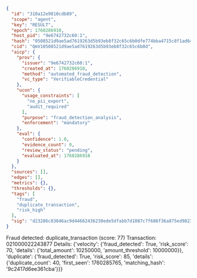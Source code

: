 ```json
{
  "id": "310a12e9810cdb89",
  "scope": "agent",
  "key": "RESULT",
  "epoch": 1760286910,
  "host_pid": "9e6742732c60:1",
  "hash": "0508521d9ae5ad7619263d5b93eb8f32c65c6b0dfe774bba4715c8f1ad645d8b",
  "cid": "QmV10508521d9ae5ad7619263d5b93eb8f32c65c6b0d",
  "aicp": {
    "prov": {
      "issuer": "9e6742732c60:1",
      "created_at": 1760286910,
      "method": "automated_fraud_detection",
      "vc_type": "VerifiableCredential"
    },
    "ucon": {
      "usage_constraints": [
        "no_pii_export",
        "audit_required"
      ],
      "purpose": "fraud_detection_analysis",
      "enforcement": "mandatory"
    },
    "eval": {
      "confidence": 1.0,
      "evidence_count": 0,
      "review_status": "pending",
      "evaluated_at": 1760286910
    }
  },
  "sources": [],
  "edges": [],
  "metrics": {},
  "thresholds": {},
  "tags": [
    "fraud",
    "duplicate_transaction",
    "risk_high"
  ],
  "sig": "d23286c83846ac9d44662436230ede5dfabb7d1087c7f686f36a875ed9823f2b"
}
```

Fraud detected: duplicate_transaction (score: 77)
Transaction: 021000022243877
Details: {'velocity': {'fraud_detected': True, 'risk_score': 70, 'details': {'total_amount': 10250000, 'amount_threshold': 10000000}}, 'duplicate': {'fraud_detected': True, 'risk_score': 85, 'details': {'duplicate_count': 40, 'first_seen': 1760285765, 'matching_hash': '9c2417d6ee361cba'}}}